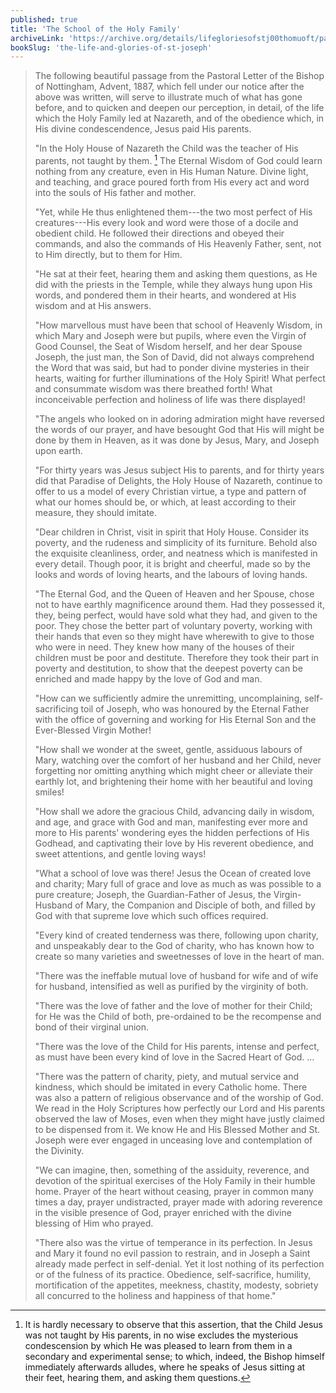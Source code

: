 ```yaml
---
published: true
title: 'The School of the Holy Family'
archiveLink: 'https://archive.org/details/lifegloriesofstj00thomuoft/page/362?view=theater'
bookSlug: 'the-life-and-glories-of-st-joseph'
---
```


> The following beautiful passage from the Pastoral Letter of the Bishop of Nottingham, Advent, 1887, which fell under our notice after the above was written, will serve to illustrate much of what has gone before, and to quicken and deepen our perception, in detail, of the life which the Holy Family led at Nazareth, and of the obedience which, in His divine condescendence, Jesus paid His parents.
>
> "In the Holy House of Nazareth the Child was the teacher of His parents, not taught by them. [^1] The Eternal Wisdom of God could learn nothing from any creature, even in His Human Nature. Divine light, and teaching, and grace poured forth from His every act and word into the souls of His father and mother.
>
> "Yet, while He thus enlightened them---the two most perfect of His creatures---His every look and word were those of a docile and obedient child. He followed their directions and obeyed their commands, and also the commands of His Heavenly Father, sent, not to Him directly, but to them for Him.
>
> "He sat at their feet, hearing them and asking them questions, as He did with the priests in the Temple, while they always hung upon His words, and pondered them in their hearts, and wondered at His wisdom and at His answers.
>
> "How marvellous must have been that school of Heavenly Wisdom, in which Mary and Joseph were but pupils, where even the Virgin of Good Counsel, the Seat of Wisdom herself, and her dear Spouse Joseph, the just man, the Son of David, did not always comprehend the Word that was said, but had to ponder divine mysteries in their hearts, waiting for further illuminations of the Holy Spirit! What perfect and consummate wisdom was there breathed forth! What inconceivable perfection and holiness of life was there displayed!
>
> "The angels who looked on in adoring admiration might have reversed the words of our prayer, and have besought God that His will might be done by them in Heaven, as it was done by Jesus, Mary, and Joseph upon earth.
>
> "For thirty years was Jesus subject His to parents, and for thirty years did that Paradise of Delights, the Holy House of Nazareth, continue to offer to us a model of every Christian virtue, a type and pattern of what our homes should be, or which, at least according to their measure, they should imitate.
>
> "Dear children in Christ, visit in spirit that Holy House. Consider its poverty, and the rudeness and simplicity of its furniture. Behold also the exquisite cleanliness, order, and neatness which is manifested in every detail. Though poor, it is bright and cheerful, made so by the looks and words of loving hearts, and the labours of loving hands.
>
> "The Eternal God, and the Queen of Heaven and her Spouse, chose not to have earthly magnificence around them. Had they possessed it, they, being perfect, would have sold what they had, and given to the poor. They chose the better part of voluntary poverty, working with their hands that even so they might have wherewith to give to those who were in need. They knew how many of the houses of their children must be poor and destitute. Therefore they took their part in poverty and destitution, to show that the deepest poverty can be enriched and made happy by the love of God and man.
>
> "How can we sufficiently admire the unremitting, uncomplaining, self-sacrificing toil of Joseph, who was honoured by the Eternal Father with the office of governing and working for His Eternal Son and the Ever-Blessed Virgin Mother!
>
> "How shall we wonder at the sweet, gentle, assiduous labours of Mary, watching over the comfort of her husband and her Child, never forgetting nor omitting anything which might cheer or alleviate their earthly lot, and brightening their home with her beautiful and loving smiles!
>
> "How shall we adore the gracious Child, advancing daily in wisdom, and age, and grace with God and man, manifesting ever more and more to His parents' wondering eyes the hidden perfections of His Godhead, and captivating their love by His reverent obedience, and sweet attentions, and gentle loving ways!
>
> "What a school of love was there! Jesus the Ocean of created love and charity; Mary full of grace and love as much as was possible to a pure creature; Joseph, the Guardian-Father of Jesus, the Virgin-Husband of Mary, the Companion and Disciple of both, and filled by God with that supreme love which such offices required.
>
> "Every kind of created tenderness was there, following upon charity, and unspeakably dear to the God of charity, who has known how to create so many varieties and sweetnesses of love in the heart of man.
>
> "There was the ineffable mutual love of husband for wife and of wife for husband, intensified as well as purified by the virginity of both.
>
> "There was the love of father and the love of mother for their Child; for He was the Child of both, pre-ordained to be the recompense and bond of their virginal union.
>
> "There was the love of the Child for His parents, intense and perfect, as must have been every kind of love in the Sacred Heart of God. …
>
> "There was the pattern of charity, piety, and mutual service and kindness, which should be imitated in every Catholic home. There was also a pattern of religious observance and of the worship of God. We read in the Holy Scriptures how perfectly our Lord and His parents observed the law of Moses, even when they might have justly claimed to be dispensed from it. We know He and His Blessed Mother and St. Joseph were ever engaged in unceasing love and contemplation of the Divinity.
>
> "We can imagine, then, something of the assiduity, reverence, and devotion of the spiritual exercises of the Holy Family in their humble home. Prayer of the heart without ceasing, prayer in common many times a day, prayer undistracted, prayer made with adoring reverence in the visible presence of God, prayer enriched with the divine blessing of Him who prayed.
>
> "There also was the virtue of temperance in its perfection. In Jesus and Mary it found no evil passion to restrain, and in Joseph a Saint already made perfect in self-denial. Yet it lost nothing of its perfection or of the fulness of its practice. Obedience, self-sacrifice, humility, mortification of the appetites, meekness, chastity, modesty, sobriety all concurred to the holiness and happiness of that home."
>
> [^1]: It is hardly necessary to observe that this assertion, that the Child Jesus was not taught by His parents, in no wise excludes the mysterious condescension by which He was pleased to learn from them in a secondary and experimental sense; to which, indeed, the Bishop himself immediately afterwards alludes, where he speaks of Jesus sitting at their feet, hearing them, and asking them questions.
